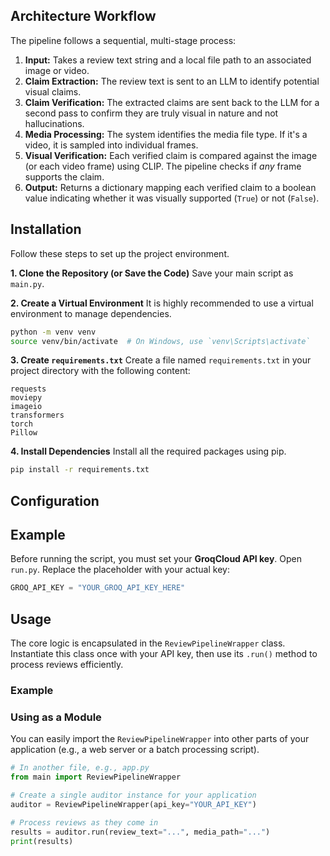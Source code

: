 ## Architecture Workflow

The pipeline follows a sequential, multi-stage process:

1.  **Input:** Takes a review text string and a local file path to an associated image or video.
2.  **Claim Extraction:** The review text is sent to an LLM to identify potential visual claims.
3.  **Claim Verification:** The extracted claims are sent back to the LLM for a second pass to confirm they are truly visual in nature and not hallucinations.
4.  **Media Processing:** The system identifies the media file type. If it's a video, it is sampled into individual frames.
5.  **Visual Verification:** Each verified claim is compared against the image (or each video frame) using CLIP. The pipeline checks if *any* frame supports the claim.
6.  **Output:** Returns a dictionary mapping each verified claim to a boolean value indicating whether it was visually supported (`True`) or not (`False`).

## Installation

Follow these steps to set up the project environment.

**1. Clone the Repository (or Save the Code)**
Save your main script as `main.py`.

**2. Create a Virtual Environment**
It is highly recommended to use a virtual environment to manage dependencies.
```bash
python -m venv venv
source venv/bin/activate  # On Windows, use `venv\Scripts\activate`
```

**3. Create `requirements.txt`**
Create a file named `requirements.txt` in your project directory with the following content:
```
requests
moviepy
imageio
transformers
torch
Pillow
```

**4. Install Dependencies**
Install all the required packages using pip.
```bash
pip install -r requirements.txt
```

## Configuration

## Example

Before running the script, you must set your **GroqCloud API key**. Open `run.py`. Replace the placeholder with your actual key:

```python
GROQ_API_KEY = "YOUR_GROQ_API_KEY_HERE"
```

## Usage

The core logic is encapsulated in the `ReviewPipelineWrapper` class. Instantiate this class once with your API key, then use its `.run()` method to process reviews efficiently.

### Example


### Using as a Module

You can easily import the `ReviewPipelineWrapper` into other parts of your application (e.g., a web server or a batch processing script).

```python
# In another file, e.g., app.py
from main import ReviewPipelineWrapper

# Create a single auditor instance for your application
auditor = ReviewPipelineWrapper(api_key="YOUR_API_KEY")

# Process reviews as they come in
results = auditor.run(review_text="...", media_path="...")
print(results)
```

